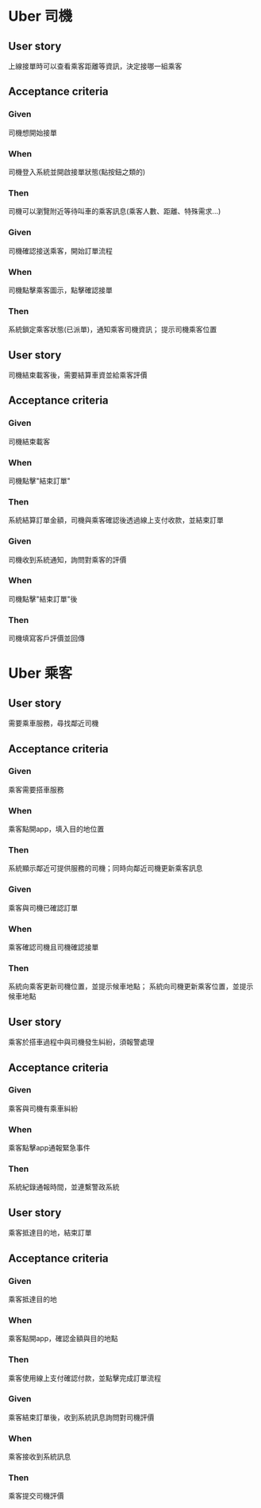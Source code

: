 # Uber 司機
## User story
上線接單時可以查看乘客距離等資訊，決定接哪一組乘客

## Acceptance criteria
### Given
司機想開始接單

### When
司機登入系統並開啟接單狀態(點按鈕之類的)

### Then
司機可以瀏覽附近等待叫車的乘客訊息(乘客人數、距離、特殊需求...)

### Given
司機確認接送乘客，開始訂單流程

### When
司機點擊乘客圖示，點擊確認接單

### Then
系統鎖定乘客狀態(已派單)，通知乘客司機資訊；
提示司機乘客位置

## User story
司機結束載客後，需要結算車資並給乘客評價

## Acceptance criteria
### Given
司機結束載客

### When
司機點擊"結束訂單"

### Then
系統結算訂單金額，司機與乘客確認後透過線上支付收款，並結束訂單

### Given
司機收到系統通知，詢問對乘客的評價

### When
司機點擊"結束訂單"後

### Then
司機填寫客戶評價並回傳


# Uber 乘客
## User story
需要乘車服務，尋找鄰近司機

## Acceptance criteria
### Given
乘客需要搭車服務

### When
乘客點開app，填入目的地位置

### Then
系統顯示鄰近可提供服務的司機；同時向鄰近司機更新乘客訊息

### Given
乘客與司機已確認訂單

### When
乘客確認司機且司機確認接單

### Then
系統向乘客更新司機位置，並提示候車地點；
系統向司機更新乘客位置，並提示候車地點

## User story
乘客於搭車過程中與司機發生糾紛，須報警處理

## Acceptance criteria
### Given
乘客與司機有乘車糾紛

### When
乘客點擊app通報緊急事件

### Then
系統紀錄通報時間，並連繫警政系統

## User story
乘客抵達目的地，結束訂單

## Acceptance criteria
### Given
乘客抵達目的地

### When
乘客點開app，確認金額與目的地點

### Then
乘客使用線上支付確認付款，並點擊完成訂單流程

### Given
乘客結束訂單後，收到系統訊息詢問對司機評價

### When
乘客接收到系統訊息

### Then
乘客提交司機評價